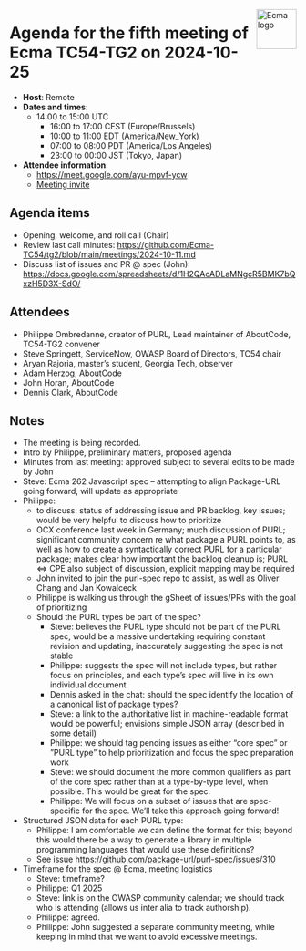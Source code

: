 <img src="https://tc54.org/images/ecma.svg" align="right" height="70" alt="Ecma logo" /> <!-- markdownlint-disable-line MD041 -->

# Agenda for the fifth meeting of Ecma TC54-TG2 on 2024-10-25

- **Host**: Remote
- **Dates and times**:
    - 14:00 to 15:00 UTC
      - 16:00 to 17:00 CEST (Europe/Brussels)
      - 10:00 to 11:00 EDT (America/New_York)
      - 07:00 to 08:00 PDT (America/Los Angeles)
      - 23:00 to 00:00 JST (Tokyo, Japan)
- **Attendee information**:
  - https://meet.google.com/ayu-mpvf-ycw
  - [Meeting invite](https://calendar.google.com/calendar/event?action=TEMPLATE&tmeid=NXVqbW9mMDMzaDVuZmlsMDdsZWZsMm9kNXVfMjAyNDEwMjVUMTQwMDAwWiBjX2Q4YjE1NDIwZGZmMTdiNzk1OWUyOWE1MWFlMzI0MDk1MWNiZTM4ZGIxZGFlNDU5NzJhODVjOWE3MTEyMDQyMDVAZw&tmsrc=c_d8b15420dff17b7959e29a51ae3240951cbe38db1dae45972a85c9a711204205%40group.calendar.google.com&scp=ALL)

## Agenda items

- Opening, welcome, and roll call (Chair)
- Review last call minutes: https://github.com/Ecma-TC54/tg2/blob/main/meetings/2024-10-11.md
- Discuss list of issues and PR @ spec (John):
https://docs.google.com/spreadsheets/d/1H2QAcADLaMNgcR5BMK7bQxzH5D3X-SdO/

## Attendees

- Philippe Ombredanne, creator of PURL, Lead maintainer of AboutCode, TC54-TG2 convener
- Steve Springett, ServiceNow, OWASP Board of Directors, TC54 chair
- Aryan Rajoria, master’s student, Georgia Tech, observer
- Adam Herzog, AboutCode
- John Horan, AboutCode
- Dennis Clark, AboutCode

## Notes

- The meeting is being recorded.
- Intro by Philippe, preliminary matters, proposed agenda
- Minutes from last meeting: approved subject to several edits to be made by John
- Steve: Ecma 262 Javascript spec – attempting to align Package-URL going forward, will update as appropriate
- Philippe:
  - to discuss: status of addressing issue and PR backlog, key issues; would be very helpful to discuss how to prioritize
  - OCX conference last week in Germany; much discussion of PURL; significant community concern re what package a PURL points to, as well as how to create a syntactically correct PURL for a particular package; makes clear how important the backlog cleanup is; PURL <=> CPE also subject of discussion, explicit mapping may be required
  - John invited to join the purl-spec repo to assist, as well as Oliver Chang and Jan Kowalceck
  - Philippe is walking us through the gSheet of issues/PRs with the goal of prioritizing
  - Should the PURL types be part of the spec?
    - Steve: believes the PURL type should not be part of the PURL spec, would be a massive undertaking requiring constant revision and updating, inaccurately suggesting the spec is not stable
    - Philippe: suggests the spec will not include types, but rather focus on principles, and each type’s spec will live in its own individual document
    - Dennis asked in the chat: should the spec identify the location of a canonical list of package types?
    - Steve: a link to the authoritative list in machine-readable format would be powerful; envisions simple JSON array (described in some detail)
    - Philippe: we should tag pending issues as either “core spec” or ”PURL type” to help prioritization and focus the spec preparation work
    - Steve: we should document the more common qualifiers as part of the core spec rather than at a type-by-type level, when possible. This would be great for the spec.
    - Philippe:  We will focus on a subset of issues that are spec-specific for the spec.  We’ll take this approach going forward!
- Structured JSON data for each PURL type:
  - Philippe: I am comfortable we can define the format for this; beyond this would there be a way to generate a library in multiple programming languages that would use these definitions?
  - See issue https://github.com/package-url/purl-spec/issues/310
- Timeframe for the spec @ Ecma, meeting logistics
  - Steve: timeframe?
  - Philippe: Q1 2025
  - Steve: link is on the OWASP community calendar; we should track who is attending (allows us inter alia to track authorship).
  - Philippe: agreed.
  - Philippe: John suggested a separate community meeting, while keeping in mind that we want to avoid excessive meetings.
